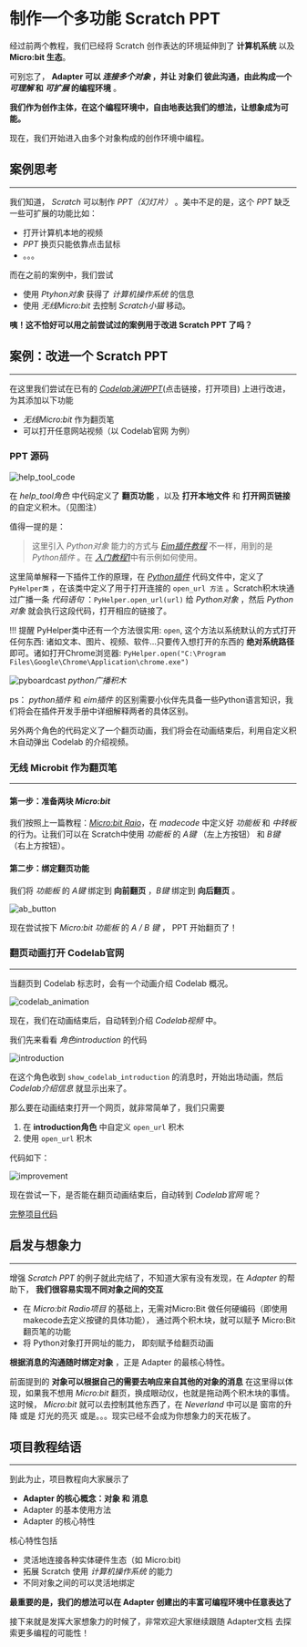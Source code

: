 # 制作一个多功能 Scratch PPT

经过前两个教程，我们已经将 Scratch 创作表达的环境延伸到了 **计算机系统** 以及 **Micro:bit 生态**。

可别忘了， **Adapter 可以 *连接多个对象* ，并让 对象们 彼此沟通，由此构成一个 *可理解* 和 *可扩展* 的编程环境** 。

**我们作为创作主体，在这个编程环境中，自由地表达我们的想法，让想象成为可能。**

现在，我们开始进入由多个对象构成的创作环境中编程。

## 案例思考

---

我们知道， *Scratch* 可以制作 *PPT（幻灯片）* 。美中不足的是，这个 *PPT* 缺乏一些可扩展的功能比如：

- 打开计算机本地的视频
- *PPT* 换页只能依靠点击鼠标
- 。。。

而在之前的案例中，我们尝试

- 使用 *Ptyhon对象* 获得了 *计算机操作系统* 的信息
- 使用 *无线Micro:bit* 去控制 *Scratch小猫* 移动。

**咦！这不恰好可以用之前尝试过的案例用于改进 Scratch PPT 了吗？**

## 案例：改进一个 Scratch PPT

---

在这里我们尝试在已有的 [*Codelab演讲PPT*](https://scratch3v3.codelab.club/?sb3url=https://adapter.codelab.club/sb3/codelab_ppt_base.sb3)(点击链接，打开项目) 上进行改进，为其添加以下功能

- *无线Micro:bit* 作为翻页笔
- 可以打开任意网站视频（以 Codelab官网 为例）

### PPT 源码

![help_tool_code](/img/sppt_htool.png)

在 *help_tool角色* 中代码定义了 **翻页功能** ，以及 **打开本地文件** 和 **打开网页链接** 的自定义积木。（见图注）

值得一提的是：

> 这里引入 *Python对象* 能力的方式与 [*Eim插件教程*](./eim_pt.md) 不一样，用到的是 *Python插件* 。在 [*入门教程1*](../get_start/gs_pyproject.md)中有示例如何使用。

这里简单解释一下插件工作的原理，在 [*Python插件*](https://adapter.codelab.club/extension_guide/extension_python_kernel/) 代码文件中，定义了 `PyHelper类` ，在该类中定义了用于打开连接的 `open_url 方法` 。Scratch积木块通过广播一条 *代码语句* ：`PyHelper.open_url(url)` 给 *Python对象* ，然后 *Python对象* 就会执行这段代码，打开相应的链接了。

!!! 提醒
    PyHelper类中还有一个方法很实用: `open`, 这个方法以系统默认的方式打开任何东西: 诸如文本、图片、视频、软件...只要传入想打开的东西的 **绝对系统路径** 即可。诸如打开Chrome浏览器: `PyHelper.open("C:\Program Files\Google\Chrome\Application\chrome.exe")`

![pyboardcast](/img/sppt_pyboardcast.png) *python广播积木*

ps： *python插件* 和 *eim插件* 的区别需要小伙伴先具备一些Python语言知识，我们将会在插件开发手册中详细解释两者的具体区别。

另外两个角色的代码定义了一个翻页动画，我们将会在动画结束后，利用自定义积木自动弹出 Codelab 的介绍视频。

### 无线 Microbit 作为翻页笔

---

#### 第一步：准备两块 *Micro:bit*

我们按照上一篇教程：[*Micro:bit Raio*](./microbit_pt.md)，在 *madecode* 中定义好 *功能板* 和 *中转板* 的行为。让我们可以在 Scratch中使用 *功能板* 的 *A键* （左上方按钮） 和 *B键* （右上方按钮）。

#### 第二步：绑定翻页功能

我们将 *功能板* 的 *A键* 绑定到 **向前翻页** ，*B键* 绑定到 **向后翻页** 。

![ab_button](/img/sppt_abbuttou.png)

现在尝试按下 *Micro:bit 功能板* 的 *A / B 键* ， PPT 开始翻页了！

### 翻页动画打开 Codelab官网

---

当翻页到 Codelab 标志时，会有一个动画介绍 Codelab 概况。

![codelab_animation](/img/sppt_anmiation.gif)

现在，我们在动画结束后，自动转到介绍 *Codelab视频* 中。

我们先来看看 *角色introduction* 的代码

![introduction](/img/sppt_introduction.png)

在这个角色收到 `show_codelab_introduction` 的消息时，开始出场动画，然后 *Codelab介绍信息* 就显示出来了。

那么要在动画结束打开一个网页，就非常简单了，我们只需要

1. 在 **introduction角色** 中自定义 `open_url` 积木
2. 使用 `open_url` 积木

代码如下：

![improvement](/img/sppt_openUrl.png)

现在尝试一下，是否能在翻页动画结束后，自动转到 *Codelab官网* 呢？

[完整项目代码](https://scratch3v3.codelab.club/?sb3url=https://adapter.codelab.club/sb3/codelab_ppt_improved.sb3)

## 启发与想象力

---

增强 *Scratch PPT* 的例子就此完结了，不知道大家有没有发现，在 *Adapter* 的帮助下， **我们很容易实现不同对象之间的交互**

- 在 *Micro:bit Radio项目* 的基础上，无需对Micro:Bit 做任何硬编码（即使用makecode去定义按键的具体功能）， 通过两个积木块，就可以赋予 Micro:Bit 翻页笔的功能
- 将 Python对象打开网址的能力， 即刻赋予给翻页动画

**根据消息的沟通随时绑定对象** ，正是 Adapter 的最核心特性。

前面提到的 **对象可以根据自己的需要去响应来自其他的对象的消息** 在这里得以体现，如果我不想用 *Micro:bit* 翻页，换成眼动仪，也就是拖动两个积木块的事情。这时候， *Micro:bit* 就可以去控制其他东西了，在 *Neverland* 中可以是 窗帘的升降 或是 灯光的亮灭 或是。。。现实已经不会成为你想象力的天花板了。

## 项目教程结语

---

到此为止，项目教程向大家展示了

- **Adapter 的核心概念：对象 和 消息**
- Adapter 的基本使用方法
- Adapter 的核心特性

核心特性包括

- 灵活地连接各种实体硬件生态（如 Micro:bit)
- 拓展 Scratch 使用 *计算机操作系统* 的能力
- 不同对象之间的可以灵活地绑定

**最重要的是，我们的想法可以在 Adapter 创建出的丰富可编程环境中任意表达了**

接下来就是发挥大家想象力的时候了，非常欢迎大家继续跟随 Adapter文档 去探索更多编程的可能性！
